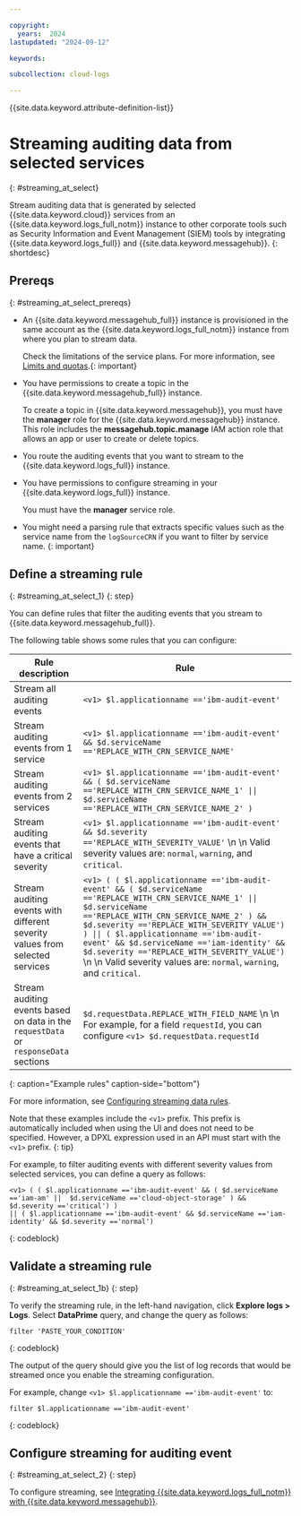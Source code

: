 ```yaml
---

copyright:
  years:  2024
lastupdated: "2024-09-12"

keywords:

subcollection: cloud-logs

---
```


{{site.data.keyword.attribute-definition-list}}

# Streaming auditing data from selected services
{: #streaming_at_select}

Stream auditing data that is generated by selected {{site.data.keyword.cloud}} services from an {{site.data.keyword.logs_full_notm}} instance to other corporate tools such as Security Information and Event Management (SIEM) tools by integrating {{site.data.keyword.logs_full}} and {{site.data.keyword.messagehub}}.
{: shortdesc}



## Prereqs
{: #streaming_at_select_prereqs}

- An {{site.data.keyword.messagehub_full}} instance is provisioned in the same account as the {{site.data.keyword.logs_full_notm}} instance from where you plan to stream data.

    Check the limitations of the service plans. For more information, see [Limits and quotas](/docs/EventStreams?topic=EventStreams-kafka_quotas).{: important}

- You have permissions to create a topic in the {{site.data.keyword.messagehub_full}} instance.

    To create a topic in {{site.data.keyword.messagehub}}, you must have the **manager** role for the {{site.data.keyword.messagehub}} instance. This role includes the **messagehub.topic.manage** IAM action role that allows an app or user to create or delete topics.

- You route the auditing events that you want to stream to the {{site.data.keyword.logs_full}} instance.

- You have permissions to configure streaming in your {{site.data.keyword.logs_full}} instance.

    You must have the **manager** service role.

- You might need a parsing rule that extracts specific values such as the service name from the `logSourceCRN` if you want to filter by service name. {: important}

## Define a streaming rule
{: #streaming_at_select_1}
{: step}

You can define rules that filter the auditing events that you stream to {{site.data.keyword.messagehub_full}}.


The following table shows some rules that you can configure:

| Rule description | Rule |
|------------------|------|
| Stream all auditing events | `<v1> $l.applicationname =='ibm-audit-event'` |
| Stream auditing events from 1 service | `<v1> $l.applicationname =='ibm-audit-event' && $d.serviceName =='REPLACE_WITH_CRN_SERVICE_NAME'` |
| Stream auditing events from 2 services | `<v1> $l.applicationname =='ibm-audit-event' && ( $d.serviceName =='REPLACE_WITH_CRN_SERVICE_NAME_1' \|\| $d.serviceName =='REPLACE_WITH_CRN_SERVICE_NAME_2' )` |
| Stream auditing events that have a critical severity | `<v1> $l.applicationname =='ibm-audit-event' && $d.severity =='REPLACE_WITH_SEVERITY_VALUE'`  \n  \n Valid severity values are: `normal`, `warning`, and `critical`. |
| Stream auditing events with different severity values from selected services | `<v1> ( ( $l.applicationname =='ibm-audit-event' && ( $d.serviceName =='REPLACE_WITH_CRN_SERVICE_NAME_1' \|\|  $d.serviceName =='REPLACE_WITH_CRN_SERVICE_NAME_2' ) && $d.severity =='REPLACE_WITH_SEVERITY_VALUE') ) \|\| ( $l.applicationname =='ibm-audit-event' && $d.serviceName =='iam-identity' && $d.severity =='REPLACE_WITH_SEVERITY_VALUE')`   \n  \n Valid severity values are: `normal`, `warning`, and `critical`.|
| Stream auditing events based on data in the `requestData` or `responseData` sections | `$d.requestData.REPLACE_WITH_FIELD_NAME`  \n  \n For example, for a field `requestId`, you can configure `<v1> $d.requestData.requestId` |
{: caption="Example rules" caption-side="bottom"}

For more information, see [Configuring streaming data rules](/docs/cloud-logs?topic=cloud-logs-streaming_rules).

Note that these examples include the `<v1>` prefix. This prefix is automatically included when using the UI and does not need to be specified. However, a DPXL expression used in an API must start with the `<v1>` prefix.
{: tip}


For example, to filter auditing events with different severity values from selected services, you can define a query as follows:

```text
<v1> ( ( $l.applicationname =='ibm-audit-event' && ( $d.serviceName =='iam-am' ||  $d.serviceName =='cloud-object-storage' ) && $d.severity =='critical') )
|| ( $l.applicationname =='ibm-audit-event' && $d.serviceName =='iam-identity' && $d.severity =='normal')
```
{: codeblock}


## Validate a streaming rule
{: #streaming_at_select_1b}
{: step}

To verify the streaming rule, in the left-hand navigation, click **Explore logs > Logs**. Select **DataPrime** query, and change the query as follows:


```text
filter 'PASTE_YOUR_CONDITION'
```
{: codeblock}

The output of the query should give you the list of log records that would be streamed once you enable the streaming configuration.

For example, change `<v1> $l.applicationname =='ibm-audit-event'` to:

```text
filter $l.applicationname =='ibm-audit-event'
```
{: codeblock}



## Configure streaming for auditing event
{: #streaming_at_select_2}
{: step}

To configure streaming, see [Integrating {{site.data.keyword.logs_full_notm}} with {{site.data.keyword.messagehub}}](/docs/cloud-logs?topic=cloud-logs-streaming-config).
